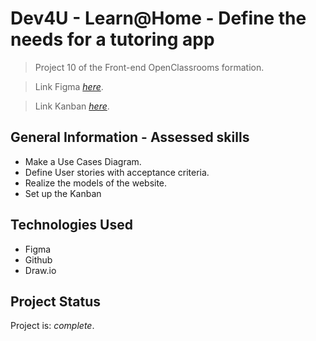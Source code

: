 # Dev4U - Learn@Home - Define the needs for a tutoring app 

> Project 10 of the Front-end OpenClassrooms formation.


> Link Figma [_here_](https://www.figma.com/file/qvMkUeBoSh3fhRCgRpf4SQ/Learn%40Home-Project?node-id=0%3A1).

> Link Kanban [_here_](https://github.com/TheCatIsOnTheMoon/GilletGarasSamantha_10_09022022/projects/2).

## General Information - Assessed skills
- Make a Use Cases Diagram.
- Define User stories with acceptance criteria.
- Realize the models of the website.
- Set up the Kanban

## Technologies Used
- Figma
- Github
- Draw.io

## Project Status
Project is: _complete_.

